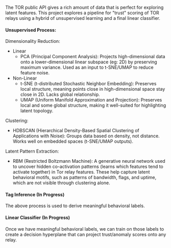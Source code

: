 The TOR public API gives a rich amount of data that is perfect for exploring latent features. This project explores a pipeline for "trust" scoring of TOR relays using a hybrid of unsupervised learning and a final linear classifier.

#### Unsupervised Process:

Dimensionality Reduction:
- Linear
	- PCA (Principal Component Analysis): Projects high-dimensional data onto a lower-dimensional linear subspace (eg: 2D) by preserving maximum variance. Used as an input to t-SNE/UMAP to reduce feature noise.
- Non-Linear
	- t-SNE (t-distributed Stochastic Neighbor Embedding): Preserves local structure, meaning points close in high-dimensional space stay close in 2D. Lacks global relationship.
	- UMAP (Uniform Manifold Approximation and Projection): Preserves local and some global structure, making it well-suited for highlighting latent topology.

Clustering:
- HDBSCAN (Hierarchical Density-Based Spatial Clustering of Applications with Noise): Groups data based on density, not distance. Works well on embedded spaces (t-SNE/UMAP outputs).

Latent Pattern Extraction:
- RBM (Restricted Boltzmann Machine): A generative neural network used to uncover hidden co-activation patterns (learns which features tend to activate together) in Tor relay features. These help capture latent behavioral motifs, such as patterns of bandwidth, flags, and uptime, which are not visible through clustering alone.

#### Tag Inference (In Progress)
The above process is used to derive meaningful behavioral labels.

#### Linear Classifier (In Progress)
Once we have meaningful behavioral labels, we can train on those labels to create a decision hyperplane that can project trust/anomaly scores onto any relay.